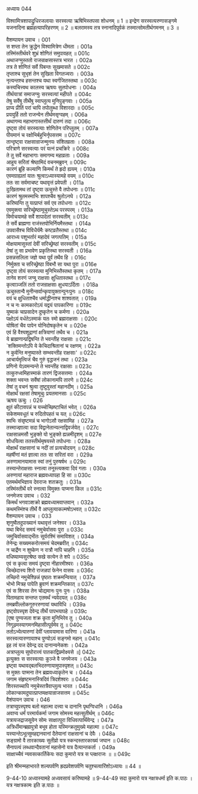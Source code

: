अध्यायः 044
	
विश्वामित्रशापाद्रुधिरजलायाः सरस्वत्या ऋषिभिस्तपसा शोधनम् ॥ 1 ॥ इन्द्रेण सरस्वत्यरुणासङ्गमे यजनादिना ब्रह्महत्यापरिहरणम् ॥ 2 ॥ बलरामस्य तत्र स्नानादिपूर्वकं तस्मात्सोमतीर्थगमनम् ॥ 3 ॥
	
वैशम्पायन उवाच ।	001  
स शप्ता तेन क्रुद्धेन विश्वामित्रेण धीमता ।	001a  
तस्मिंस्तीर्थवरे शुभ्रं शोणितं समुपावहत् ॥	001c  
अथाजग्मुस्ततो राजन्राक्षसास्तत्र भारत ।	002a  
तत्र ते शोणितं सर्वे पिबन्तः सुखमासते ॥	002c  
तृप्ताश्च सुभृशं तेन सुखिता विगतज्वराः ।	003a  
नृत्यन्तश्च हसन्तश्च यथा स्वर्गजितस्तथा ॥	003c  
कस्यचित्त्वथ कालस्य ऋषयः सुतपोधनाः ।	004a  
तीर्थयात्रां समाजग्मुः सरस्वत्यां महीपते ॥	004c  
तेषु सर्वेषु तीर्थेषु स्वाप्लुत्य मुनिपुङ्गवाः ।	005a  
प्राप्य प्रीतिं परां चापि तपोलुब्धा विशारदाः ॥	005c  
प्रययुर्हि ततो राजन्येन तीर्थमसृग्वहम् ।	006a  
अथागम्य महाभागास्तत्तीर्थं दारुणं तदा ॥	006c  
दृष्ट्वा तोयं सरस्वत्याः शोणितेन परिप्लुतम् ।	007a  
पीयमानं च रक्षोभिर्बहुभिर्नृपसत्तम ॥	007c  
तान्दृष्ट्वा राक्षसान्राजन्मुनयः संशितव्रताः ।	008a  
परित्राणे सरस्वत्याः परं यत्नं प्रचक्रिरे ॥	008c  
ते तु सर्वे महाभागाः समागम्य महाव्रताः ।	009a  
आहूय सरितां श्रेष्ठामिदं वचनमब्रुवन् ॥	009c  
कारणं ब्रूहि कल्याणि किमर्थं ते हृदो ह्ययम् ।	010a  
एवमग्राह्यतां यातः श्रुत्वाऽध्यास्यामहे वयम् ॥	010c  
ततः सा सर्वमाचष्ट यथावृत्तं प्रवेपती ।	011a  
दुःखितामथ तां दृष्ट्वा ऊचुस्ते वै तपोधनाः ॥	011c  
कारणं श्रुतमस्माभिः शापश्चैव श्रुतोऽनघे ।	012a  
करिष्यन्ति तु यत्प्राप्तं सर्व एव तपोधनाः ॥	012c  
एवमुक्त्वा सरिच्छ्रेष्ठामूचुस्तेऽथ परस्परम् ।	013a  
विमोचयामहे सर्वे शापादेतां सरस्वतीम् ॥	013c  
ते सर्वे ब्राह्मणा राजंस्तपोभिर्नियमैस्तथा ।	014a  
उपवासैश्च विविधैर्यमैः कष्टव्रतैस्तथा ॥	014c  
आराध्य पशुभर्तारं महादेवं जगत्पतिम् ।	015a  
मोक्षयामासुस्तां देवीं सरिच्छ्रेष्ठां सरस्वतीम् ॥	015c  
तेषां तु सा प्रभावेण प्रकृतिस्था सरस्वती ।	016a  
प्रसन्नसलिला जज्ञे यथा पूर्वं तथैव हि ।	016c  
निर्मुक्ता च सरिच्छ्रेष्ठा विबभौ सा यथा पुरा ॥	016e  
दृष्ट्वा तोयं सरस्वत्या मुनिभिस्तैस्तथा कृतम् ।	017a  
तानेव शरणं जग्मू राक्षसाः क्षुधितास्तथा ॥	017c  
कृत्वाञ्जलिं ततो राजन्राक्षसाः क्षुधयाऽर्दिताः ।	018a  
ऊचुस्तान्वै मुनीन्सर्वान्कृपायुक्तान्पुनःपुनः ॥	018c  
वयं च क्षुधिताश्चैव धर्माद्धीनाश्च शाश्वतात् ।	019a  
न च नः कामकारोऽयं यद्वयं पापकारिणा ॥	019c  
युष्माकं चाप्रसादेन दुष्कृतेन च कर्मणा ।	020a  
पक्षोऽयं वर्धतेऽस्माकं यतः स्मो ब्रह्मराक्षसाः ।	020c  
योषितां चैव पापेन योनिदोषकृतेन च ॥	020e  
एवं हि वैश्यशूद्राणां क्षत्रियाणां तथैव च ।	021a  
ये ब्राह्मणान्प्रद्विषन्ति ते भवन्तीह राक्षसाः ॥	021c  
`शक्तिमन्तोऽपि ये केचिदाश्रितानां च रक्षणम् ।	022a  
न कुर्वन्ति मनुष्यास्ते सम्भवन्तीह राक्षसाः' ॥	022c  
आचार्यमृत्विजं चैव गुरुं वृद्धजनं तथा ।	023a  
प्रणिनो येऽवमन्यन्ते ते भवन्तीह राक्षसाः ॥	023c  
तत्कुरुध्वमिहास्माकं तारणं द्विजसत्तमाः ।	024a  
शक्ता भवन्तः सर्वेषां लोकानामपि तारणे ॥	024c  
तेषां तु वचनं श्रुत्वा तुष्टुवुस्तां महानदीम् ।	025a  
मोक्षार्थं रक्षसां तेषामूचुः प्रयतमानसाः ॥	025c  
ऋषय ऊचुः ।	026  
क्षुतं कीटावपन्नं च यच्चोच्छिष्टाचितं भवेत् ।	026a  
सकेशमवधूतं च रुदितोपहतं च यत् ॥	026c  
श्वभिः संसृष्टमन्नं च भागोऽसौ रक्षसामिह ।	027a  
तस्माज्ज्ञात्वा सदा विद्वानेतान्यत्नाद्विवर्जयेत् ।	027c  
राक्षसान्नमसौ भुङ्क्ते यो भुङ्क्ते ह्यन्नमीदृशम् ॥	027e  
शोधयित्वा ततस्तीर्थमृषयस्ते तपोधनाः ।	028a  
मोक्षार्थं राक्षसानां च नदीं तां प्रत्यचोदयन् ॥	028c  
महर्षीणां मतं ज्ञात्वा ततः सा सरितां वरा ।	029a  
अरुणामानयामास स्वां तनुं पुरुषर्षभ ॥	029c  
तस्यान्तेराक्षसाः स्नात्वा तनूस्त्यक्त्वा दिवं गताः ।	030a  
अरुणायां महाराज ब्रह्मवध्यापहा हि सा ॥	030c  
एतमर्थमभिज्ञाय देवराजः शतक्रतुः ।	031a  
तस्मिंस्तीर्थे वरे स्नात्वा विमुक्तः पाप्मना किल ॥	031c  
जनमेजय उवाच ।	032  
किमर्थं भगवाञ्शक्रो ब्रह्मवध्यामवाप्तवान् ।	032a  
कथमस्मिंश्च तीर्थे वै आप्लुत्याकल्मषोऽभवत् ॥	032c  
वैशम्पायन उवाच ।	033  
शृणुष्वैतदुपाख्यानं यथावृत्तं जनेश्वर ।	033a  
यथा बिभेद समयं नमुचेर्वासवः पुरा ॥	033c  
जमुचिर्वासवाद्भीतः सूर्यरश्मिं समाविशत् ।	034a  
तेनेन्द्रः सख्यमकरोत्समयं चेदमब्रवीत् ॥	034c  
न चार्द्रेण न शुष्केण न रात्रौ नापि चाहनि ।	035a  
वधिष्याम्यसुरश्रेष्ठ सखे सत्येन ते शपे ॥	035c  
एवं स कृत्वा समयं दृष्ट्वा नीहारमीश्वरः ।	036a  
चिच्छेदास्य शिरो राजन्नपां फेनेन वासवः ॥	036c  
तच्छिरो नमुचेश्छिन्नं पृष्ठतः शक्रमन्वियात् ।	037a  
भोभो मित्रह पापेति ब्रुवाणं शक्रमन्तिकात् ॥	037c  
एवं स शिरसा तेन चोद्यमानः पुनः पुनः ।	038a  
पितामहाय सन्तप्त एतमर्थं न्यवेदयत् ॥	038c  
तमब्रवील्लोकगुरुररुणायां यथाविधि ।	039a  
इष्ट्वोपस्पृश देवेन्द्र तीर्थे पापभयापहे ॥	039c  
[एषा पुण्यजला शक्र कृता मुनिभिरेव तु ।	040a  
निगूढमस्यागमनमिहासीत्पूर्वमेव तु ॥	040c  
ततोऽभ्येत्यारुणां देवीं प्लावयामास वारिणा ।	041a  
सरस्वत्यारुणायाश्च पुण्योऽयं सङ्गमो महान् ॥	041c  
इह त्वं यज देवेन्द्र दद दानान्यनेकशः ।	042a  
अत्राप्लुत्य सुघोरात्त्वं पातकाद्विप्रमोक्ष्यसे ॥]	042c  
इत्युक्तः स सरस्वत्याः कुञ्जे वै जनमेजय ।	043a  
इष्ट्वा यथावद्बलभिदरुणायामुपास्पृशत् ॥	043c  
स मुक्तः पाप्मना तेन ब्रह्मवध्याकृतेन च ।	044a  
जगाम संहृष्टमनास्त्रिदिवं त्रिदशेश्वरः ॥	044c  
शिरस्तच्चापि नमुचेस्तत्रैवाप्लुत्य भारत ।	045a  
लोकान्कामदुघात्प्राप्तमक्षयान्राजसत्तम ॥	045c  
वैशंपायन उवाच ।	046  
तत्राप्युपस्पृश्य बलो महात्मा दत्त्वा च दानानि पृथग्विधानि ।	046a  
अवाप्य धर्मं परमार्यकर्मा जगाम सोमस्य महत्सुतीर्थम् ॥	046c  
यत्रायजद्राजसूयेन सोमः साक्षात्पुरा विधिवत्पार्थिवेन्द्र ।	047a  
अत्रिर्धीमान्ब्रह्मपुत्रो बभूव होता यस्मिन्क्रतुमुख्ये महात्मा ॥	047c  
यस्यान्तेऽभूत्सुमहद्दानवानां दैतेयानां राक्षसानां च देवैः ।	048a  
सङ्ग्रामो वै तारकाख्यः सुतीव्रो यत्र स्कन्दस्तारकाख्यं जघान ॥	048c  
सैनापत्यं लब्धवान्दैवतानां महासेनो यत्र दैत्यान्तकर्ता ।	049a  
साक्षाच्चैवं न्यवसत्कार्तिकेयः सदा कुमारो यत्र स प्लक्षराजः ॥ ॥	049c  
	
इति श्रीमन्महाभारते शल्यपर्वणि ह्रदप्रवेशपर्वणि चतुश्चत्वारिंशोऽध्यायः ॥ 44 ॥

9-44-10 अध्यास्यामहे अध्यवसायं करिष्यामहे ॥ 9-44-49 सदा कुमारो यत्र नक्षत्रधर्मा इति क.पाठः । यत्र नक्षत्रकामः इति ङ.पाठः ॥
